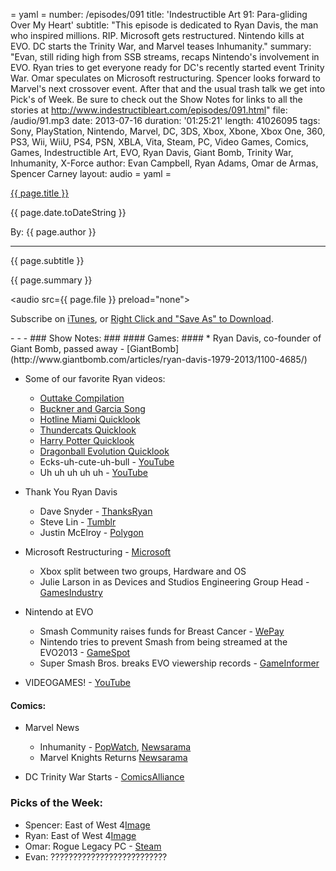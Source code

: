 = yaml =
number: /episodes/091
title: 'Indestructible Art 91: Para-gliding Over My Heart'
subtitle: "This episode is dedicated to Ryan Davis, the man who inspired millions. RIP. Microsoft gets restructured. Nintendo kills at EVO. DC starts the Trinity War, and Marvel teases Inhumanity."
summary: "Evan, still riding high from SSB streams, recaps Nintendo's involvement in EVO. Ryan tries to get everyone ready for DC's recently started event Trinity War. Omar speculates on Microsoft restructuring. Spencer looks forward to Marvel's next crossover event. After that and the usual trash talk we get into Pick's of Week. Be sure to check out the Show Notes for links to all the stories at http://www.indestructibleart.com/episodes/091.html"
file: /audio/91.mp3
date: 2013-07-16
duration: '01:25:21'
length: 41026095
tags: Sony, PlayStation, Nintendo, Marvel, DC, 3DS, Xbox, Xbone, Xbox One, 360, PS3, Wii, WiiU, PS4, PSN, XBLA, Vita, Steam, PC, Video Games, Comics, Games, Indestructible Art, EVO, Ryan Davis, Giant Bomb, Trinity War, Inhumanity, X-Force
author: Evan Campbell, Ryan Adams, Omar de Armas, Spencer Carney
layout: audio
= yaml =

<a href="{{ page.url }}" class='postTitleLink'><p class='postTitle'>{{ page.title }}</p></a>
<p class='postPublished'>{{ page.date.toDateString }}</p>
<p class='postAuthor'>By: {{ page.author }}</p>
<hr>
<p class='podcastSummary'>{{ page.subtitle }}</p>

<p class='podcastSummary'>{{ page.summary }}</p>

<audio src={{ page.file }} preload="none"></audio>
<p class='subLinks'>Subscribe on <a href='http://bit.ly/iapodcast'>iTunes</a>, or <a href={{ page.file }}>Right Click and "Save As" to Download</a>.</p>
- - -
### Show Notes:  ###
#### Games: ####
* Ryan Davis, co-founder of Giant Bomb, passed away - [GiantBomb](http://www.giantbomb.com/articles/ryan-davis-1979-2013/1100-4685/)

* Some of our favorite Ryan videos:
    * [Outtake Compilation](http://www.giantbomb.com/videos/video-thing-that-s-so-ryan/2300-7682/)
    * [Buckner and Garcia Song](http://www.giantbomb.com/videos/buckner-and-garcia-s-found-me-the-bomb-revealed/2300-7680/)
    * [Hotline Miami Quicklook](http://www.giantbomb.com/videos/quick-look-hotline-miami/2300-6723/)
    * [Thundercats Quicklook](http://www.giantbomb.com/videos/quick-look-thundercats/2300-6799/)
    * [Harry Potter Quicklook](http://www.giantbomb.com/videos/quick-look-harry-potter-and-the-half-blood-prince/2300-952/)
    * [Dragonball Evolution Quicklook](http://www.giantbomb.com/videos/quick-look-dragonball-evolution/2300-411/)
    * Ecks-uh-cute-uh-bull - [YouTube](http://www.youtube.com/watch?v=2YIvhw9KD58)
    * Uh uh uh uh uh - [YouTube](http://www.youtube.com/watch?v=64k5THdC64s)

* Thank You Ryan Davis
    * Dave Snyder - [ThanksRyan](http://www.thanksryan.com)
    * Steve Lin - [Tumblr](http://kentiahall.tumblr.com/post/54956177234/thank-you-ryan-davis)
    * Justin McElroy - [Polygon](http://www.polygon.com/2013/7/8/4504224/remembering-ryan-davis)

* Microsoft Restructuring - [Microsoft](http://www.microsoft.com/en-us/news/Press/2013/Jul13/07-11OneMicrosoft.aspx)
    * Xbox split between two groups, Hardware and OS
    * Julie Larson in as Devices and Studios Engineering Group Head - [GamesIndustry](http://www.gamesindustry.biz/articles/2013-07-12-xbox-one-julie-larson-green-may-fit-in-just-fine)

* Nintendo at EVO
    * Smash Community raises funds for Breast Cancer - [WePay](https://www.wepay.com/donations/24397032)
    * Nintendo tries to prevent Smash from being streamed at the EVO2013 - [GameSpot](http://www.gamespot.com//news/nintendo-wanted-to-shut-down-evo-super-smash-tournament-6411317?part=rss&tag=gs_news&subj=6411317)
    * Super Smash Bros. breaks EVO viewership records - [GameInformer](http://www.gameinformer.com/b/news/archive/2013/07/14/super-smash-bros-melee-evo-stream-breaks-viewership-records.aspx)

* VIDEOGAMES! - [YouTube](http://www.youtube.com/playlist?list=PL1zRnr3eSCRmCsAAmzRYzlW4S9WXZU_ui)
  
#### Comics: ####
* Marvel News
    * Inhumanity - [PopWatch](http://popwatch.ew.com/2013/07/11/marvels-inhumanity-fraction/), [Newsarama](http://www.newsarama.com/18332-inhumanity-the-next-next-marvel-comics-event.html)
    * Marvel Knights Returns [Newsarama](http://www.newsarama.com/18331-marvel-knights-returns-with-indie-influenced-take-on-x-men.html)

* DC Trinity War Starts - [ComicsAlliance](http://comicsalliance.com/trinity-war-correspondence-week-one-life-death-and-maybe-death-spoilers/)
  
### Picks of the Week: ###
* Spencer: East of West 4[Image](https://www.imagecomics.com/comics/releases/east-of-west-4)
* Ryan:  East of West 4[Image](https://www.imagecomics.com/comics/releases/east-of-west-4)
* Omar: Rogue Legacy PC - [Steam](http://store.steampowered.com/app/241600/)
* Evan: ??????????????????????????